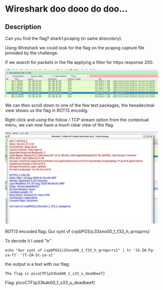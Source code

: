 # Wireshark doo dooo do doo...

## Description
Can you find the flag? shark1.pcapng (in same direcotory).

Using Wireshark we could look for the flag on the pcapng capture file provided by the challenge. 

If we search for packets in the file applying a filter for https response 200:

![filter](./filter.png)

We can then scroll down to one of the few text packages, the hexadecimal view shows us the flag in ROT13 encodig.

Right click and using the follow / TCP stream option from the contextual menu, we can now have a much clear view of the flag.

![stream](./stream.png)

ROT13 encoded flag: Gur synt vf cvpbPGS{c33xno00_1_f33_h_qrnqorrs}

To decode it I used "tr"

````
echo "Gur synt vf cvpbPGS{c33xno00_1_f33_h_qrnqorrs}" | tr '[G-ZA-Fg-za-f]' '[T-ZA-St-za-s]'
````
the output is a text with our flag: 

```
The flag is picoCTF{p33kab00_1_s33_u_deadbeef}
```

Flag: picoCTF{p33kab00_1_s33_u_deadbeef}